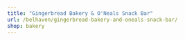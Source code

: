 ```yaml
---
title: "Gingerbread Bakery & O'Neals Snack Bar"
url: /belhaven/gingerbread-bakery-and-oneals-snack-bar/
shop: bakery
---
```

